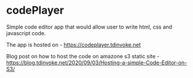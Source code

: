 # codePlayer
Simple code editor app that would allow user to write html, css and javascript code.

The app is hosted on - https://codeplayer.tdinvoke.net

Blog post on how to host the code on amazone s3 static site - https://blog.tdinvoke.net/2020/09/03/Hosting-a-simple-Code-Editor-on-S3/
